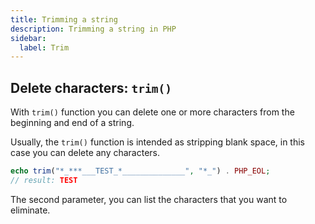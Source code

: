 ```yaml
---
title: Trimming a string
description: Trimming a string in PHP
sidebar:
  label: Trim
---
```


## Delete characters: `trim()`

With `trim()` function you can delete one or more characters from the beginning and end of a string.

Usually, the `trim()` function is intended as stripping blank space, in this case you can delete any characters.

```php
echo trim("*_***___TEST_*______________", "*_") . PHP_EOL;
// result: TEST
```

The second parameter, you can list the characters that you want to eliminate.
